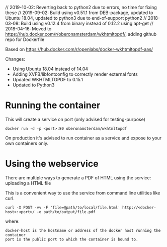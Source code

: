 // 2019-10-02: Reverting back to python2 due to errors, no time for fixing these
// 2019-09-02: Build using v0.51.1 from DEB-package, updated to Ubuntu 18.04, updated to python3 due to end-of-support python2
// 2018-03-08: Build using v0.12.4 from binary instead of 0.12.2 using apt-get
// 2018-04-16: Moved to https://hub.docker.com/r/oberonamsterdam/wkhtmltopdf/, adding github repo for Dockerfile

Based on https://hub.docker.com/r/openlabs/docker-wkhtmltopdf-aas/

Changes:

* Using Ubuntu 18.04 instead of 14.04
* Adding XVFB/libfontconfig to correctly render external fonts
* Updated WKHTMLTOPDF to 0.15.1
* Updated to Python3

# Running the container
This will create a service on port <port> (only advised for testing-purpose)

`docker run -d -p <port>:80 oberonamsterdam/wkhtmltopdf`

On production it's advised to run container as a service and expose to your own containers only.

# Using the webservice

There are multiple ways to generate a PDF of HTML using the
service: uploading a HTML file

This is a convenient way to use the service from command line
utilities like curl.

`curl -X POST -vv -F 'file=@path/to/local/file.html' http://<docker-host>:<port>/ -o path/to/output/file.pdf`

where:

    docker-host is the hostname or address of the docker host running the container
    port is the public port to which the container is bound to.